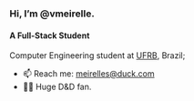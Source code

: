 
### Hi, I’m @vmeirelle. </p> 
#### A Full-Stack Student
Computer Engineering student at [UFRB](https://ufrb.edu.br), Brazil;<br>

- 📫 Reach me: [meirelles@duck.com](meirelles@duck.com)
- 🧙‍♂️ Huge D&D fan.

